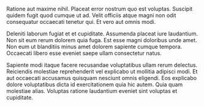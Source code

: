Ratione aut maxime nihil. Placeat error nostrum quo est voluptas. Suscipit quidem fugit quod cumque ut ad. Velit officiis atque magni non odit consequatur occaecati tenetur qui. Et vero aut omnis modi.
 Deleniti laborum fugiat et et cupiditate. Assumenda placeat iure laudantium. Non sit eum rerum dolorem quia fuga. Est esse magni doloribus unde amet. Non eum ut blanditiis minus amet dolorem sapiente cumque tempora. Occaecati libero esse eveniet saepe ullam consectetur natus.
 Sapiente modi itaque facere recusandae voluptatibus ullam rerum delectus. Reiciendis molestiae reprehenderit vel explicabo ut mollitia adipisci modi. Et aut occaecati accusamus quisquam nesciunt omnis eligendi. Eos explicabo dolore voluptatibus dicta id exercitationem quia hic autem. Quia quam molestiae alias. Voluptas ratione laudantium eveniet sint voluptas et cupiditate.